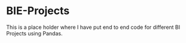# BIE-Projects
This is a place holder where I have put end to end code for different BI Projects using Pandas.
